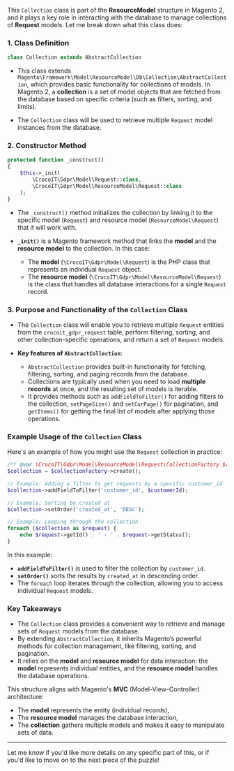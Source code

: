 This `Collection` class is part of the **ResourceModel** structure in Magento 2, and it plays a key role in interacting with the database to manage collections of **Request** models. Let me break down what this class does:

### 1. **Class Definition**

```php
class Collection extends AbstractCollection
```

- This class extends `Magento\Framework\Model\ResourceModel\Db\Collection\AbstractCollection`, which provides basic functionality for collections of models. In Magento 2, a **collection** is a set of model objects that are fetched from the database based on specific criteria (such as filters, sorting, and limits).
  
- The `Collection` class will be used to retrieve multiple `Request` model instances from the database.

### 2. **Constructor Method**

```php
protected function _construct()
{
    $this->_init(
        \CrocoIT\Gdpr\Model\Request::class,
        \CrocoIT\Gdpr\Model\ResourceModel\Request::class
    );
}
```

- The `_construct()` method initializes the collection by linking it to the specific model (`Request`) and resource model (`ResourceModel\Request`) that it will work with.
  
- **`_init()`** is a Magento framework method that links the **model** and the **resource model** to the collection. In this case:
  - The **model** (`\CrocoIT\Gdpr\Model\Request`) is the PHP class that represents an individual `Request` object.
  - The **resource model** (`\CrocoIT\Gdpr\Model\ResourceModel\Request`) is the class that handles all database interactions for a single `Request` record.

### 3. **Purpose and Functionality of the `Collection` Class**

- The `Collection` class will enable you to retrieve multiple `Request` entities from the `crocoit_gdpr_request` table, perform filtering, sorting, and other collection-specific operations, and return a set of `Request` models.
  
- **Key features of `AbstractCollection`**:
  - `AbstractCollection` provides built-in functionality for fetching, filtering, sorting, and paging records from the database.
  - Collections are typically used when you need to load **multiple records** at once, and the resulting set of models is iterable.
  - It provides methods such as `addFieldToFilter()` for adding filters to the collection, `setPageSize()` and `setCurPage()` for pagination, and `getItems()` for getting the final list of models after applying those operations.

### Example Usage of the `Collection` Class

Here's an example of how you might use the `Request` collection in practice:

```php
/** @var \CrocoIT\Gdpr\Model\ResourceModel\Request\CollectionFactory $collectionFactory */
$collection = $collectionFactory->create();

// Example: Adding a filter to get requests by a specific customer_id
$collection->addFieldToFilter('customer_id', $customerId);

// Example: Sorting by created_at
$collection->setOrder('created_at', 'DESC');

// Example: Looping through the collection
foreach ($collection as $request) {
    echo $request->getId() . ' - ' . $request->getStatus();
}
```

In this example:

- **`addFieldToFilter()`** is used to filter the collection by `customer_id`.
- **`setOrder()`** sorts the results by `created_at` in descending order.
- The `foreach` loop iterates through the collection, allowing you to access individual `Request` models.

### Key Takeaways

- The `Collection` class provides a convenient way to retrieve and manage sets of `Request` models from the database.
- By extending `AbstractCollection`, it inherits Magento’s powerful methods for collection management, like filtering, sorting, and pagination.
- It relies on the **model** and **resource model** for data interaction: the **model** represents individual entities, and the **resource model** handles the database operations.

This structure aligns with Magento's **MVC** (Model-View-Controller) architecture:

- The **model** represents the entity (individual records),
- The **resource model** manages the database interaction,
- The **collection** gathers multiple models and makes it easy to manipulate sets of data.

---

Let me know if you'd like more details on any specific part of this, or if you'd like to move on to the next piece of the puzzle!
